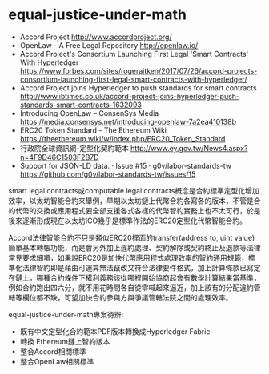 # equal-justice-under-math

* Accord Project http://www.accordproject.org/
* OpenLaw - A Free Legal Repository http://openlaw.io/
* Accord Project's Consortium Launching First Legal 'Smart Contracts' With Hyperledger https://www.forbes.com/sites/rogeraitken/2017/07/26/accord-projects-consortium-launching-first-legal-smart-contracts-with-hyperledger/
* Accord Project joins Hyperledger to push standards for smart contracts http://www.ibtimes.co.uk/accord-project-joins-hyperledger-push-standards-smart-contracts-1632093
* Introducing OpenLaw – ConsenSys Media https://media.consensys.net/introducing-openlaw-7a2ea410138b
* ERC20 Token Standard - The Ethereum Wiki https://theethereum.wiki/w/index.php/ERC20_Token_Standard
* 行政院全球資訊網-定型化契約範本 http://www.ey.gov.tw/News4.aspx?n=4F9D46C1503F2B7D
* Support for JSON-LD data. · Issue #15 · g0v/labor-standards-tw https://github.com/g0v/labor-standards-tw/issues/15

smart legal contracts或computable legal contracts概念是合約標準定型化增加效率，以太坊智能合約來舉例，早期以太坊鏈上代幣合約各寫各的版本，不管是合約代幣的交換或應用程式要全部支援各式各樣的代幣智約實務上也不太可行，於是後來逐漸形成現在以太坊ICO幾乎是標準作法的ERC20定型化代幣智能合約。

Accord法律智能合約不只是類似ERC20裡面的transfer(address to, uint value)簡單基本轉帳功能，而是會另外加上違約處理、契約解除或契約終止及退款等法律常見要求細項，如果說ERC20是加快代幣應用程式處理效率的智約通用規範，標準化法律智約即是藉由可運算無法竄改又符合法律要件格式，加上計算條款已寫定在鏈上，哪種合約條件下權利義務該從哪裡開始協商起會有數學計算結果當基準，例如合約跑出四六分，就不用花時間各自從零喊起來逼近，加上該有的分配違約管轄等欄位都不缺，可望加快合約參與方與爭議管轄法院之間的處理效率。

equal-justice-under-math專案待辦:

* 既有中文定型化合約範本PDF版本轉換成Hyperledger Fabric
* 轉換 Ethereum鏈上智約版本
* 整合Accord相關標準
* 整合OpenLaw相關標準

